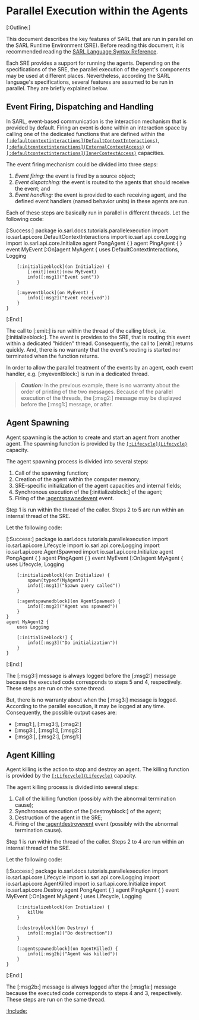 # Parallel Execution within the Agents

[:Outline:]

This document describes the key features of SARL that are run in parallel on the SARL Runtime Environment (SRE).
Before reading this document, it is recommended reading
the [SARL Language Syntax Reference](../../lang/index.md).

Each SRE provides a support for running the agents. Depending on the specifications of the SRE, the
parallel execution of the agent's components may be used at different places.
Nevertheless, according the SARL language's specifications, several features are assumed to be run in parallel.
They are briefly explained below. 

## Event Firing, Dispatching and Handling

In SARL, event-based communication is the interaction mechanism that is provided by default.
Firing an event is done within an interaction space by calling one of the dedicated functions that are defined within
the [`[:defaultcontextinteractions](DefaultContextInteractions)`](../../lang/aop/DefaultContextInteractions.md),
[`[:defaultcontextinteractions](ExternalContextAccess)`](../../lang/aop/ExternalContextAccess.md) or
[`[:defaultcontextinteractions](InnerContextAccess)`](../../lang/aop/InnerContextAccess.md) capacities.

The event firing mechanism could be divided into three steps:
1. *Event firing:* the event is fired by a source object;
2. *Event dispatching:* the event is routed to the agents that should receive the event; and
3. *Event handling:* the event is provided to each receiving agent, and the defined event handlers (named behavior units) in these agents are run.

Each of these steps are basically run in parallel in different threads.
Let the following code:

[:Success:]
	package io.sarl.docs.tutorials.parallelexecution
	import io.sarl.api.core.DefaultContextInteractions
	import io.sarl.api.core.Logging
	import io.sarl.api.core.Initialize
	agent PongAgent { }
	agent PingAgent { }
	event MyEvent
	[:On]agent MyAgent {
		uses DefaultContextInteractions, Logging

		[:initializeblock](on Initialize) {
			[:emit](emit)(new MyEvent)
			info([:msg1]("Event sent"))
		}

		[:myeventblock](on MyEvent) {
			info([:msg2]("Event received"))
		}
	}
[:End:]


The call to [:emit:] is run within the thread of the calling block, i.e. [:initializeblock:].
The event is provides to the SRE, that is routing this event within a dedicated "hidden" thread.
Consequently, the call to [:emit:] returns quickly. And, there is no warranty that the event's routing
is started nor terminated when the function returns. 

In order to allow the parallel treatment of the events by an agent, each event handler, e.g. [:myeventblock:]
is run in a dedicated thread.

> **_Caution:_** In the previous example, there is no warranty about the order of printing of the two messages.
> Because of the parallel execution of the threads, the [:msg2:] message may be displayed before the [:msg1:] message, or after.

## Agent Spawning

Agent spawning is the action to create and start an agent from another agent.
The spawning function is provided by the 
[`[:Lifecycle](Lifecycle)`](../../lang/aop/Lifecycle.md) capacity.

The agent spawning process is divided into several steps:
1. Call of the spawning function;
2. Creation of the agent within the computer memory;
3. SRE-specific initialization of the agent capacities and internal fields;
4. Synchronous execution of the [:initializeblock:] of the agent;
5. Firing of the [:agentspawnedevent](AgentSpawned) event.

Step 1 is run within the thread of the caller.
Steps 2 to 5 are run within an internal thread of the SRE.

Let the following code:

[:Success:]
	package io.sarl.docs.tutorials.parallelexecution
	import io.sarl.api.core.Lifecycle
	import io.sarl.api.core.Logging
	import io.sarl.api.core.AgentSpawned
	import io.sarl.api.core.Initialize
	agent PongAgent { }
	agent PingAgent { }
	event MyEvent
	[:On]agent MyAgent {
		uses Lifecycle, Logging

		[:initializeblock](on Initialize) {
			spawn(typeof(MyAgent2))
			info([:msg1]("Spawn query called"))
		}

		[:agentspawnedblock](on AgentSpawned) {
			info([:msg2]("Agent was spawned"))
		}
	}
	agent MyAgent2 {
		uses Logging

		[:initializeblock!] {
			info([:msg3]("Do initialization"))
		}
	}
[:End:]

The [:msg3:] message is always logged before the [:msg2:] message because the executed code corresponds to
steps 5 and 4, respectively. These steps are run on the same thread.

But, there is no warranty about when the [:msg3:] message is logged. According to the parallel execution,
it may be logged at any time. Consequently, the possible output cases are:
* [:msg1:], [:msg3:], [:msg2:]
* [:msg3:], [:msg1:], [:msg2:]
* [:msg3:], [:msg2:], [:msg1:]


## Agent Killing

Agent killing is the action to stop and destroy an agent.
The killing function is provided by the 
[`[:Lifecycle](Lifecycle)`](../../lang/aop/Lifecycle.md) capacity.

The agent killing process is divided into several steps:
1. Call of the killing function (possibly with the abnormal termination cause);
2. Synchronous execution of the [:destroyblock:] of the agent;
3. Destruction of the agent in the SRE;
4. Firing of the [:agentdestroyevent](AgentKilled) event (possibly with the abnormal termination cause).

Step 1 is run within the thread of the caller.
Steps 2 to 4 are run within an internal thread of the SRE.

Let the following code:

[:Success:]
	package io.sarl.docs.tutorials.parallelexecution
	import io.sarl.api.core.Lifecycle
	import io.sarl.api.core.Logging
	import io.sarl.api.core.AgentKilled
	import io.sarl.api.core.Initialize
	import io.sarl.api.core.Destroy
	agent PongAgent { }
	agent PingAgent { }
	event MyEvent
	[:On]agent MyAgent {
		uses Lifecycle, Logging

		[:initializeblock](on Initialize) {
			killMe
		}

		[:destroyblock](on Destroy) {
			info([:msg1a]("Do destruction"))
		}

		[:agentspawnedblock](on AgentKilled) {
			info([:msg2b]("Agent was killed"))
		}
	}
[:End:]


The [:msg2b:] message is always logged after the [:msg1a:] message because the executed code corresponds to
steps 4 and 3, respectively. These steps are run on the same thread.


[:Include:](../../includes/legal.inc)
